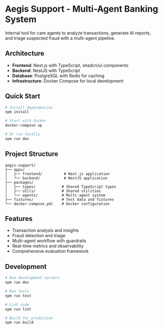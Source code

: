 # Aegis Support - Multi-Agent Banking System

Internal tool for care agents to analyze transactions, generate AI reports, and triage suspected fraud with a multi-agent pipeline.

## Architecture

- **Frontend**: Next.js with TypeScript, shadcn/ui components
- **Backend**: NestJS with TypeScript
- **Database**: PostgreSQL with Redis for caching
- **Infrastructure**: Docker Compose for local development

## Quick Start

```bash
# Install dependencies
npm install

# Start with Docker
docker-compose up

# Or run locally
npm run dev
```

## Project Structure

```
aegis-support/
├── apps/
│   ├── frontend/          # Next.js application
│   └── backend/           # NestJS application
├── packages/
│   ├── types/            # Shared TypeScript types
│   ├── utils/            # Shared utilities
│   └── agents/           # Multi-agent system
├── fixtures/             # Test data and fixtures
└── docker-compose.yml    # Docker configuration
```

## Features

- Transaction analysis and insights
- Fraud detection and triage
- Multi-agent workflow with guardrails
- Real-time metrics and observability
- Comprehensive evaluation framework

## Development

```bash
# Run development servers
npm run dev

# Run tests
npm run test

# Lint code
npm run lint

# Build for production
npm run build
```